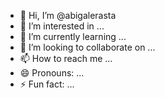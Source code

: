 - 👋 Hi, I’m @abigalerasta
- 👀 I’m interested in ...
- 🌱 I’m currently learning ...
- 💞️ I’m looking to collaborate on ...
- 📫 How to reach me ...
- 😄 Pronouns: ...
- ⚡ Fun fact: ...

<!---
abigalerasta/abigalerasta is a ✨ special ✨ repository because its `README.md` (this file) appears on your GitHub profile.
You can click the Preview link to take a look at your changes.
--->
